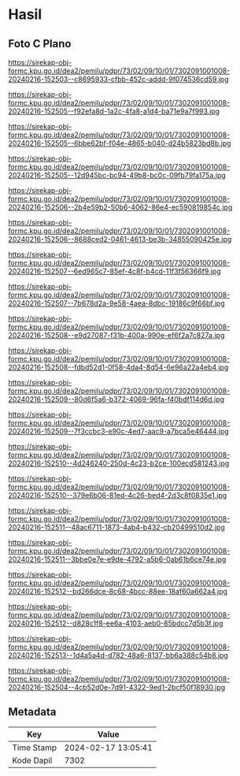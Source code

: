 # Hasil

## Foto C Plano

https://sirekap-obj-formc.kpu.go.id/dea2/pemilu/pdpr/73/02/09/10/01/7302091001008-20240216-152503--c8695933-cfbb-452c-addd-9f074536cd59.jpg

https://sirekap-obj-formc.kpu.go.id/dea2/pemilu/pdpr/73/02/09/10/01/7302091001008-20240216-152505--f92efa8d-1a2c-4fa8-a1d4-ba71e9a7f993.jpg

https://sirekap-obj-formc.kpu.go.id/dea2/pemilu/pdpr/73/02/09/10/01/7302091001008-20240216-152505--6bbe62bf-f04e-4865-b040-d24b5823bd8b.jpg

https://sirekap-obj-formc.kpu.go.id/dea2/pemilu/pdpr/73/02/09/10/01/7302091001008-20240216-152505--12d945bc-bc94-49b8-bc0c-09fb79fa175a.jpg

https://sirekap-obj-formc.kpu.go.id/dea2/pemilu/pdpr/73/02/09/10/01/7302091001008-20240216-152506--2b4e59b2-50b6-4062-86e4-ec590819854c.jpg

https://sirekap-obj-formc.kpu.go.id/dea2/pemilu/pdpr/73/02/09/10/01/7302091001008-20240216-152506--8688ced2-0461-4613-be3b-34855090425e.jpg

https://sirekap-obj-formc.kpu.go.id/dea2/pemilu/pdpr/73/02/09/10/01/7302091001008-20240216-152507--6ed965c7-85ef-4c8f-b4cd-11f3f56366f9.jpg

https://sirekap-obj-formc.kpu.go.id/dea2/pemilu/pdpr/73/02/09/10/01/7302091001008-20240216-152507--7b678d2a-9e58-4aea-8dbc-19186c9f66bf.jpg

https://sirekap-obj-formc.kpu.go.id/dea2/pemilu/pdpr/73/02/09/10/01/7302091001008-20240216-152508--e9d27087-f31b-400a-990e-ef6f2a7c827a.jpg

https://sirekap-obj-formc.kpu.go.id/dea2/pemilu/pdpr/73/02/09/10/01/7302091001008-20240216-152508--fdbd52d1-0f58-4da4-8d54-6e96a22a4eb4.jpg

https://sirekap-obj-formc.kpu.go.id/dea2/pemilu/pdpr/73/02/09/10/01/7302091001008-20240216-152509--80d6f5a6-b372-4069-96fa-f40bdf114d6d.jpg

https://sirekap-obj-formc.kpu.go.id/dea2/pemilu/pdpr/73/02/09/10/01/7302091001008-20240216-152509--7f3ccbc3-e90c-4ed7-aac9-a7bca5e46444.jpg

https://sirekap-obj-formc.kpu.go.id/dea2/pemilu/pdpr/73/02/09/10/01/7302091001008-20240216-152510--4d246240-250d-4c23-b2ce-100ecd581243.jpg

https://sirekap-obj-formc.kpu.go.id/dea2/pemilu/pdpr/73/02/09/10/01/7302091001008-20240216-152510--379e6b06-81ed-4c26-bed4-2d3c8f0835e1.jpg

https://sirekap-obj-formc.kpu.go.id/dea2/pemilu/pdpr/73/02/09/10/01/7302091001008-20240216-152511--48ac6711-1873-4ab4-b432-cb20499510d2.jpg

https://sirekap-obj-formc.kpu.go.id/dea2/pemilu/pdpr/73/02/09/10/01/7302091001008-20240216-152511--3bbe0e7e-e9de-4792-a5b6-0ab61b6ce74e.jpg

https://sirekap-obj-formc.kpu.go.id/dea2/pemilu/pdpr/73/02/09/10/01/7302091001008-20240216-152512--bd266dce-8c68-4bcc-88ee-18af60a662a4.jpg

https://sirekap-obj-formc.kpu.go.id/dea2/pemilu/pdpr/73/02/09/10/01/7302091001008-20240216-152512--d828c1f8-ee6a-4103-aeb0-85bdcc7d5b3f.jpg

https://sirekap-obj-formc.kpu.go.id/dea2/pemilu/pdpr/73/02/09/10/01/7302091001008-20240216-152513--1d4a5a4d-d782-48a6-8137-bb6a388c54b8.jpg

https://sirekap-obj-formc.kpu.go.id/dea2/pemilu/pdpr/73/02/09/10/01/7302091001008-20240216-152504--4cb52d0e-7d91-4322-9ed1-2bcf50f18930.jpg


## Metadata

| Key        | Value               |
| ---------- | ------------------- |
| Time Stamp | 2024-02-17 13:05:41 |
| Kode Dapil | 7302                |



